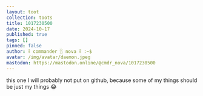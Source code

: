 ```yaml
---
layout: toot
collection: toots
title: 1017230500
date: 2024-10-17
published: true
tags: []
pinned: false
author: ⸸ commander ░ nova ⸸ :~$
avatar: /img/avatar/daemon.jpeg
mastodon: https://mastodon.online/@cmdr_nova/1017230500
---
```


this one I will probably not put on github, because some of my things should be just my things 😂
